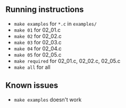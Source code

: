## Running instructions

- `make examples` for `*.c` in `examples/`
- `make 01` for 02_01.c
- `make 02` for 02_02.c
- `make 03` for 02_03.c
- `make 04` for 02_04.c
- `make 05` for 02_05.c
- `make required` for 02_01.c, 02_02.c, 02_05.c
- `make all` for all

## Known issues

- `make examples` doesn't work 
